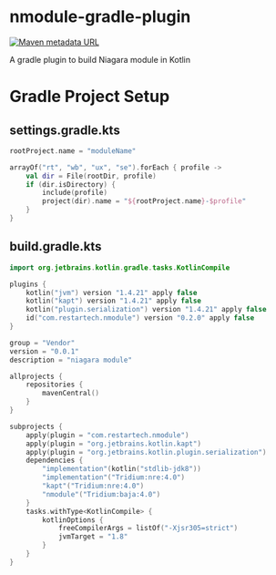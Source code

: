 # nmodule-gradle-plugin

[![Maven metadata URL](https://img.shields.io/maven-metadata/v?label=plugin&logo=gradle&metadataUrl=https%3A%2F%2Fplugins.gradle.org%2Fm2%2Fcom%2Frestartech%2Fnmodule-gradle-plugin%2Fmaven-metadata.xml)](https://plugins.gradle.org/plugin/com.restartech.nmodule)

A gradle plugin to build Niagara module in Kotlin

# Gradle Project Setup

## settings.gradle.kts

```kotlin
rootProject.name = "moduleName"

arrayOf("rt", "wb", "ux", "se").forEach { profile ->
    val dir = File(rootDir, profile)
    if (dir.isDirectory) {
        include(profile)
        project(dir).name = "${rootProject.name}-$profile"
    }
}
```

## build.gradle.kts

```kotlin
import org.jetbrains.kotlin.gradle.tasks.KotlinCompile

plugins {
    kotlin("jvm") version "1.4.21" apply false
    kotlin("kapt") version "1.4.21" apply false
    kotlin("plugin.serialization") version "1.4.21" apply false
    id("com.restartech.nmodule") version "0.2.0" apply false
}

group = "Vendor"
version = "0.0.1"
description = "niagara module"

allprojects {
    repositories {
        mavenCentral()
    }
}

subprojects {
    apply(plugin = "com.restartech.nmodule")
    apply(plugin = "org.jetbrains.kotlin.kapt")
    apply(plugin = "org.jetbrains.kotlin.plugin.serialization")
    dependencies {
        "implementation"(kotlin("stdlib-jdk8"))
        "implementation"("Tridium:nre:4.0")
        "kapt"("Tridium:nre:4.0")
        "nmodule"("Tridium:baja:4.0")
    }
    tasks.withType<KotlinCompile> {
        kotlinOptions {
            freeCompilerArgs = listOf("-Xjsr305=strict")
            jvmTarget = "1.8"
        }
    }
}
```
